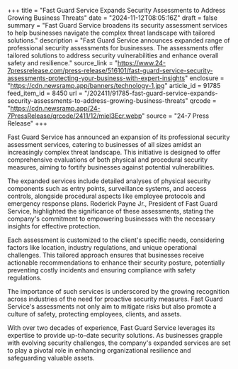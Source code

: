 +++
title = "Fast Guard Service Expands Security Assessments to Address Growing Business Threats"
date = "2024-11-12T08:05:16Z"
draft = false
summary = "Fast Guard Service broadens its security assessment services to help businesses navigate the complex threat landscape with tailored solutions."
description = "Fast Guard Service announces expanded range of professional security assessments for businesses. The assessments offer tailored solutions to address security vulnerabilities and enhance overall safety and resilience."
source_link = "https://www.24-7pressrelease.com/press-release/516101/fast-guard-service-security-assessments-protecting-your-business-with-expert-insights"
enclosure = "https://cdn.newsramp.app/banners/technology-1.jpg"
article_id = 91785
feed_item_id = 8450
url = "/202411/91785-fast-guard-service-expands-security-assessments-to-address-growing-business-threats"
qrcode = "https://cdn.newsramp.app/24-7PressRelease/qrcode/2411/12/miel3Ecr.webp"
source = "24-7 Press Release"
+++

<p>Fast Guard Service has announced an expansion of its professional security assessment services, catering to businesses of all sizes amidst an increasingly complex threat landscape. This initiative is designed to offer comprehensive evaluations of both physical and procedural security measures, aiming to fortify businesses against potential vulnerabilities.</p><p>The expanded services include detailed analyses of physical security components such as entry points, surveillance systems, and access controls, alongside procedural aspects like employee protocols and emergency response plans. Roderick Payne Jr., President of Fast Guard Service, highlighted the significance of these assessments, stating the company's commitment to empowering businesses with the necessary insights for effective protection.</p><p>Each assessment is customized to the client's specific needs, considering factors like location, industry regulations, and unique operational challenges. This tailored approach ensures that businesses receive actionable recommendations to enhance their security posture, potentially preventing costly incidents and ensuring compliance with safety regulations.</p><p>The importance of such services is underscored by the growing recognition across industries of the need for proactive security measures. Fast Guard Service's assessments not only aim to mitigate risks but also promote a culture of safety, protecting employees, clients, and assets.</p><p>With over two decades of experience, Fast Guard Service leverages its expertise to provide up-to-date security solutions. As businesses grapple with evolving security challenges, the company's expanded services are set to play a pivotal role in enhancing organizational resilience and safeguarding valuable assets.</p>